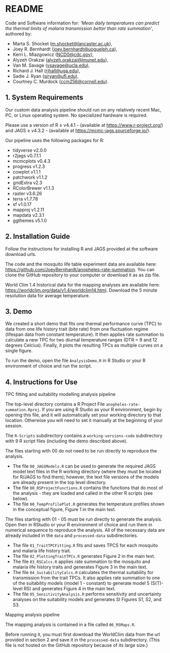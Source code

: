 # README 
Code and Software information for:
*'Mean daily temperatures can predict the thermal limits of malaria transmission better than rate summation'*, authored by:
- Marta S. Shocket (m.shocket@lancaster.ac.uk),
- Joey R. Bernhardt (joey.bernhardt@uoguelph.ca),
- Kerri L. Miazgowicz (NCD0@cdc.gov),
- Alyzeh Orakzai (alyzeh.orakzai@lmunet.edu),
- Van M. Savage (vsavage@ucla.edu),
- Richard J. Hall (rjhall@uga.edu),
- Sadie J. Ryan (sjryan@ufl.edu),
- Courtney C. Murdock (ccm256@cornell.edu).

## 1. System Requirements

Our custom data analysis pipeline should run on any relatively recent Mac, PC, or Linux operating system. No specialized hardware is required.

Please use a version of R ≥ v4.4.1 - (available at https://www.r-project.org/) and JAGS ≥ v4.3.2 - (available at https://mcmc-jags.sourceforge.io/).

Our pipeline uses the following packages for R:
- tidyverse v2.0.0
- r2jags v0.7.1.1
- mcmcplots v0.4.3
- progress v1.2.3
- cowplot v1.1.1
- patchwork v1.1.2
- gridExtra v2.3
- RColorBrewer v1.1.3
- raster v3.6.26
- terra v1.7.78
- sf v1.0.17
- mapproj v1.2.11
- mapdata v2.3.1
- ggthemes v5.1.0

## 2. Installation Guide

Follow the instructions for installing R and JAGS provided at the software download urls. 

The code and the mosquito life table experiment data are available here: https://github.com/JoeyBernhardt/anopheles-rate-summation. You can clone the GitHub repository to your computer or download it as as zip file. 

World Clim 1.4 historical data for the mapping analyses are available here: https://worldclim.org/data/v1.4/worldclim14.html. Download the 5 minute resolution data for average temperature. 

## 3. Demo

We created a short demo that fits one thermal performance curve (TPC) to data from one life history trait (bite rate) from one fluctuation regime (lifespan data from constant temperature). It then applies rate summation to calculate a new TPC for two diurnal temperature ranges (DTR = 9 and 12 degrees Celcius). Finally, it plots the resulting TPCs as multiple curves on a single figure. 

To run the demo, open the file `AnalysisDemo.R` in R Studio or your R environment of choice and run the script.

## 4. Instructions for Use

TPC fitting and suitability modelling analysis pipeline

The top-level directory contains a R Project File `anopheles-rate-summation.Rproj`. If you are using R Studio as your R environment, begin by opening this file, and it will automatically set your working directory to that location. Otherwise you will need to set it manually at the beginning of your session.

The `R-Scripts` subdirectory contains a `working-versions-code` subdirectory with 9 R script files (including the demo described above).

The files starting with 00 do not need to be run directly to reproduce the analysis.
- The file `00_JAGSModels.R` can be used to generate the required JAGS model text files in the R working directory (where they must be located for R/JAGS to find them); however, the text file versions of the models are already present in the  top level directory.
- The file `00_RSProjectFunctions.R` contains the functions that do most of the analysis - they are loaded and called in the other R scripts (see below).
- The file `00_TempProfilePlot.R` generates the temperature profiles shown in the conceptual figure, Figure 1 in the main text.

The files starting with 01 - 05 must be run directly to generate the analysis. Open then in RStudio or your R environment of choice and run them in numerical sequence to reproduce the analysis. All of the necessary data are already included in the `data` and `processed-data` subdirectories.
- The file `01_TraitTPCFitting.R` fits and saves TPCS for each mosquito and malaria life history trait.
- The file `02_PlottingTraitTPCs.R` generates Figure 2 in the main text.
- The file `03_RSCalcs.R` applies rate summation to the mosquito and malaria life history traits and generates Figure 3 in the main text.
- The file `04_SuitabilityCalcs.R` calculates the thermal suitability for transmission from the trait TPCs. It also applies rate summation to one of the suitability models (model 1 - constant) to generate model 5 (S(T)-level RS) and generates Figure 4 in the main text.
- The file `05_SensitivityAnalysis.R` performs sensitivity and uncertainty analyses on the suitability models and generates SI Figures S1, S2, and S3. 

Mapping analysis pipeline

The mapping analysis is contained in a file called `06_RSMaps.R`. 

Before running it, you must first download the WorldClim data from the url provided in section 2 and save it in the `processed-data` subdirectory. (This file is not hosted on the GitHub repository because of its large size.)